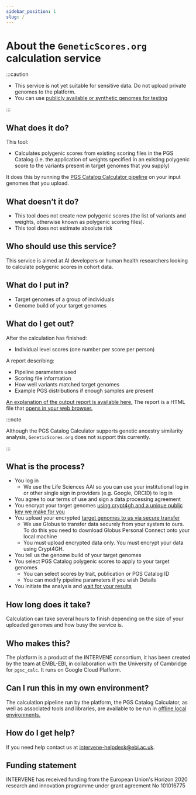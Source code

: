 ```yaml
---
sidebar_position: 1
slug: /
---
```


# About the `GeneticScores.org` calculation service


:::caution

* This service is not yet suitable for sensitive data. Do not upload private genomes to the platform.
* You can use [publicly available or synthetic genomes for testing](./how-to/data.md)

:::

## What does it do?

This tool:

* Calculates polygenic scores from existing scoring files in the PGS Catalog (i.e. the application of weights specified in an existing polygenic score to the variants present in target genomes that you supply)

It does this by running the [PGS Catalog Calculator pipeline](https://github.com/pgscatalog/pgsc_calc) on your input genomes that you upload.

## What doesn’t it do?

* This tool does not create new polygenic scores (the list of variants and weights, otherwise known as polygenic scoring files).
* This tool does not estimate absolute risk

## Who should use this service?

This service is aimed at AI developers or human health researchers looking to calculate polygenic scores in cohort data.

## What do I put in?

* Target genomes of a group of individuals
* Genome build of your target genomes

## What do I get out?

After the calculation has finished:

* Individual level scores (one number per score per person)

A report describing:

* Pipeline parameters used
* Scoring file information
* How well variants matched target genomes
* Example PGS distributions if enough samples are present

[An explanation of the output report is available here.](explain/report.md) The report is a HTML file that [opens in your web browser.](pathname:///files/test_report.html)


:::note

Although the PGS Catalog Calculator supports genetic ancestry similarity analysis, `GeneticScores.org` does not support this currently.

:::


## What is the process?

* You log in
  * We use the Life Sciences AAI so you can use your institutional log in or other single sign in providers (e.g. Google, ORCID) to log in
* You agree to our terms of use and sign a data processing agreement
* You encrypt your target genomes [using crypt4gh and a unique public key we make for you](category/encrypt)
* You upload your encrypted [target genomes to us via secure transfer](category/upload)
  * We use Globus to transfer data securely from your system to ours. To do this you need to download Globus Personal Connect onto your local machine
  * You must upload encrypted data only. You must encrypt your data using Crypt4GH.
* You tell us the genome build of your target genomes
* You select PGS Catalog polygenic scores to apply to your target genomes
  * You can select scores by trait, publication or PGS Catalog ID
  * You can modify pipeline parameters if you wish
  Details
* You initiate the analysis and [wait for your results](explain/report.md)

## How long does it take?

Calculation can take several hours to finish depending on the size of your uploaded genomes and how busy the service is.

## Who makes this?

The platform is a product of the INTERVENE consortium, it has been created by the team at EMBL-EBI, in collaboration with the University of Cambridge for `pgsc_calc`. It runs on Google Cloud Platform.

## Can I run this in my own environment?

The calculation pipeline run by the platform, the PGS Catalog Calculator, as well as associated tools and libraries, are available to be run in [offline local environments.](./tools)

## How do I get help?

If you need help contact us at [intervene-helpdesk@ebi.ac.uk](mailto:intervene-helpdesk@ebi.ac.uk).

## Funding statement

INTERVENE has received funding from the European Union's Horizon 2020 research and innovation programme under grant agreement No 101016775

